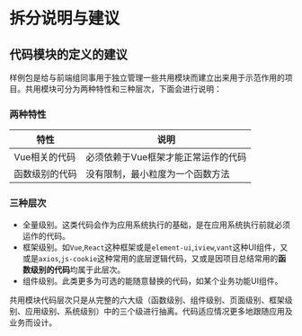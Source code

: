# 拆分说明与建议

## 代码模块的定义的建议

样例包是给与前端组同事用于独立管理一些共用模块而建立出来用于示范作用的项目。共用模块可分为两种特性和三种层次，下面会进行说明：

### 两种特性

| 特性           | 说明                                |
|----------------|-------------------------------------|
| Vue相关的代码  | 必须依赖于Vue框架才能正常运作的代码 |
| 函数级别的代码 | 没有限制，最小粒度为一个函数方法    |

### 三种层次

* 全量级别。这类代码会作为应用系统执行的基础，是在应用系统执行前就必须运作的代码。
* 框架级别。如`Vue`,`React`这种框架或是`element-ui`,`iview`,`vant`这种UI组件，又或是`axios`,`js-cookie`这种常用的底层逻辑代码，又或是因项目总结常用的**函数级别的代码**均属于此层次。
* 组件级别。此类更多为可选的能随意替换的代码，如某个业务功能UI组件。

共用模块代码层次只是从完整的六大级（函数级别、组件级别、页面级别、框架级别、应用级别、系统级别）中的三个级进行抽离。代码适应情况更多地跟随应用及业务而设计。
